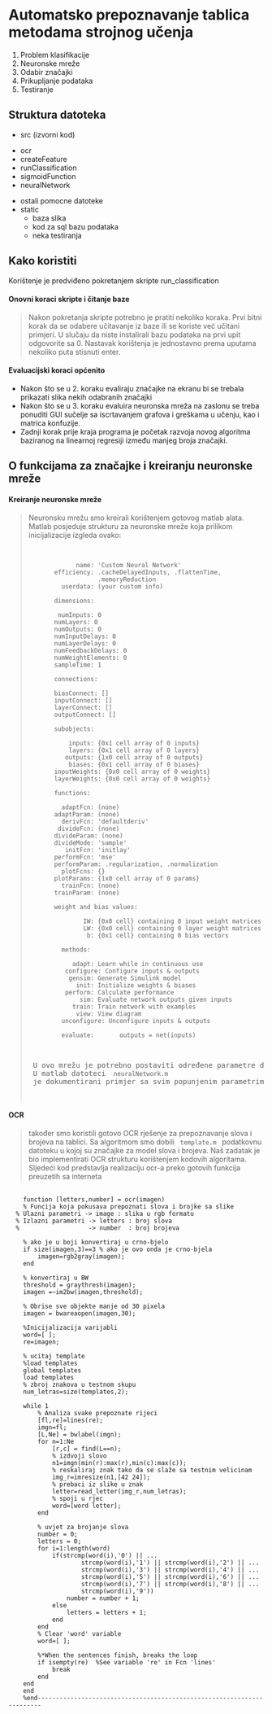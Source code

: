 Automatsko prepoznavanje tablica metodama strojnog učenja
=================

1. Problem klasifikacije
2. Neuronske mreže
3. Odabir značajki
4. Prikupljanje podataka
5. Testiranje

## Struktura datoteka

* src (izvorni kod)
 + ocr
 + createFeature
 + runClassification
 + sigmoidFunction
 + neuralNetwork
 * ostali pomocne datoteke
* static
  + baza slika
  + kod za sql bazu podataka
  + neka testiranja


## Kako koristiti 

 Korištenje je predviđeno pokretanjem skripte run_classification

#### Onovni koraci skripte i čitanje baze
> Nakon pokretanja skripte potrebno je pratiti nekoliko koraka.
> Prvi bitni korak da se odabere učitavanje iz baze ili se koriste već učitani primjeri.
> U slučaju da niste instalirali bazu podataka na prvi upit odgovorite sa 0.
> Nastavak korištenja je jednostavno prema uputama nekoliko puta stisnuti enter.

#### Evaluacijski koraci općenito
 * Nakon što se u 2. koraku evaliraju značajke na ekranu bi se trebala prikazati slika nekih odabranih značajki
 * Nakon što se u 3. koraku evaluira neuronska mreža na zaslonu se treba ponuditi GUI sučelje sa iscrtavanjem grafova
 i greškama u učenju, kao i matrica konfuzije.
 * Zadnji korak prije kraja programa je početak razvoja novog algoritma baziranog na linearnoj regresiji između manjeg
 broja značajki.

## O funkcijama za značajke i kreiranju neuronske mreže
#### Kreiranje neuronske mreže
> Neuronsku mrežu smo kreirali korištenjem gotovog matlab alata. Matlab posjeduje strukturu za neuronske mreže koja prilikom inicijalizacije izgleda ovako:
>  <pre>
>    <code>
>          
>              name: 'Custom Neural Network'
>        efficiency: .cacheDelayedInputs, .flattenTime,
>                    .memoryReduction
>          userdata: (your custom info)
> 
>        dimensions:
> 
>         numInputs: 0
>        numLayers: 0
>        numOutputs: 0
>        numInputDelays: 0
>        numLayerDelays: 0
>        numFeedbackDelays: 0
>        numWeightElements: 0
>        sampleTime: 1
> 
>        connections:
> 
>        biasConnect: []
>        inputConnect: []
>        layerConnect: []
>        outputConnect: []
> 
>        subobjects:
> 
>            inputs: {0x1 cell array of 0 inputs}
>            layers: {0x1 cell array of 0 layers}
>           outputs: {1x0 cell array of 0 outputs}
>            biases: {0x1 cell array of 0 biases}
>        inputWeights: {0x0 cell array of 0 weights}
>        layerWeights: {0x0 cell array of 0 weights}
> 
>        functions:
> 
>          adaptFcn: (none)
>        adaptParam: (none)
>          derivFcn: 'defaultderiv'
>         divideFcn: (none)
>        divideParam: (none)
>        divideMode: 'sample'
>           initFcn: 'initlay'
>        performFcn: 'mse'
>        performParam: .regularization, .normalization
>          plotFcns: {}
>        plotParams: {1x0 cell array of 0 params}
>          trainFcn: (none)
>        trainParam: (none)
> 
>        weight and bias values:
> 
>                IW: {0x0 cell} containing 0 input weight matrices
>                LW: {0x0 cell} containing 0 layer weight matrices
>                 b: {0x1 cell} containing 0 bias vectors
> 
>          methods:
> 
>             adapt: Learn while in continuous use
>           configure: Configure inputs & outputs
>            gensim: Generate Simulink model
>              init: Initialize weights & biases
>           perform: Calculate performance
>               sim: Evaluate network outputs given inputs
>             train: Train network with examples
>              view: View diagram
>          unconfigure: Unconfigure inputs & outputs
> 
>          evaluate:       outputs = net(inputs)
>    </code>
>  <pre>
>  U ovo mrežu je potrebno postaviti određene parametre da bi se mogle koristiti metode.
>  U matlab datoteci <code> neuralNetwork.m </code> je dokumentirani primjer sa svim popunjenim parametrima 

#### OCR
> također smo koristili gotovo OCR rješenje za prepoznavanje slova i brojeva na tablici. 
> Sa algoritmom smo dobili <code> template.m </code> podatkovnu datoteku u kojoj su značajke za model slova i brojeva.
> Naš zadatak je bio implementirati OCR strukturu korištenjem kodovih algoritama.
> Sljedeći kod predstavlja realizaciju ocr-a preko gotovih funkcija preuzetih sa interneta
<pre>
 <code>
    function [letters,number] = ocr(imagen)
    % Funcija koja pokusava prepoznati slova i brojke sa slike
  % Ulazni parametri -> image : slika u rgb formatu
  % Izlazni parametri -> letters : broj slova
  %                   -> number  : broj brojeva

    % ako je u boji konvertiraj u crno-bjelo
    if size(imagen,3)==3 % ako je ovo onda je crno-bjela
        imagen=rgb2gray(imagen);
    end

    % konvertiraj u BW
    threshold = graythresh(imagen);
    imagen =~im2bw(imagen,threshold);

    % Obrise sve objekte manje od 30 pixela
    imagen = bwareaopen(imagen,30);

    %Inicijalizacija varijabli
    word=[ ];
    re=imagen;

    % ucitaj template
    %load templates
    global templates
    load templates
    % zbroj znakova u testnom skupu
    num_letras=size(templates,2);

    while 1
        % Analiza svake prepoznate rijeci
        [fl,re]=lines(re);
        imgn=fl;
        [L,Ne] = bwlabel(imgn);    
        for n=1:Ne
            [r,c] = find(L==n);
            % izdvoji slovo
            n1=imgn(min(r):max(r),min(c):max(c));  
            % reskaliraj znak tako da se slaže sa testnim velicinam
            img_r=imresize(n1,[42 24]);
            % prebaci iz slike u znak
            letter=read_letter(img_r,num_letras);
            % spoji u rjec
            word=[word letter];
        end
        
        % uvjet za brojanje slova
        number = 0;
        letters = 0;
        for i=1:length(word)
            if(strcmp(word(i),'0') || ...
                    strcmp(word(i),'1') || strcmp(word(i),'2') || ...
                    strcmp(word(i),'3') || strcmp(word(i),'4') || ...
                    strcmp(word(i),'5') || strcmp(word(i),'6') || ...
                    strcmp(word(i),'7') || strcmp(word(i),'8') || ...
                    strcmp(word(i),'9'))
                number = number + 1;
            else
                letters = letters + 1;
            end
        end
        % Clear 'word' variable
        word=[ ];
    
        %*When the sentences finish, breaks the loop
        if isempty(re)  %See variable 're' in Fcn 'lines'
            break
        end    
    end
    end
    %end-----------------------------------------------------------------------
 </code>
</pre>
